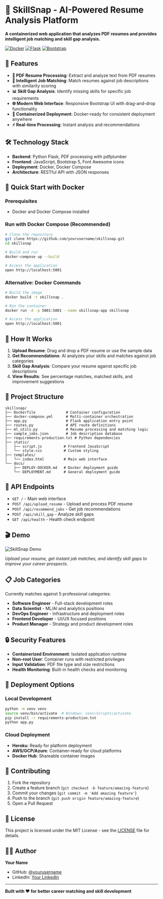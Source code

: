 # 🎯 SkillSnap - AI-Powered Resume Analysis Platform

**A containerized web application that analyzes PDF resumes and provides intelligent job matching and skill gap analysis.**

[![Docker](https://img.shields.io/badge/Docker-Ready-blue?logo=docker)](https://www.docker.com/)
[![Flask](https://img.shields.io/badge/Flask-Backend-green?logo=flask)](https://flask.palletsprojects.com/)
[![Bootstrap](https://img.shields.io/badge/Bootstrap-Frontend-purple?logo=bootstrap)](https://getbootstrap.com/)

## 🚀 Features

- **📄 PDF Resume Processing**: Extract and analyze text from PDF resumes
- **🎯 Intelligent Job Matching**: Match resumes against job descriptions with similarity scoring
- **📊 Skill Gap Analysis**: Identify missing skills for specific job requirements
- **🌐 Modern Web Interface**: Responsive Bootstrap UI with drag-and-drop functionality
- **🐳 Containerized Deployment**: Docker-ready for consistent deployment anywhere
- **⚡ Real-time Processing**: Instant analysis and recommendations

## 🛠️ Technology Stack

- **Backend**: Python Flask, PDF processing with pdfplumber
- **Frontend**: JavaScript, Bootstrap 5, Font Awesome icons
- **Deployment**: Docker, Docker Compose
- **Architecture**: RESTful API with JSON responses

## 🐳 Quick Start with Docker

### Prerequisites
- Docker and Docker Compose installed

### Run with Docker Compose (Recommended)
```bash
# Clone the repository
git clone https://github.com/yourusername/skillsnap.git
cd skillsnap

# Build and run
docker-compose up --build

# Access the application
open http://localhost:5001
```

### Alternative: Docker Commands
```bash
# Build the image
docker build -t skillsnap .

# Run the container
docker run -d -p 5001:5001 --name skillsnap-app skillsnap

# Access the application
open http://localhost:5001
```

## 🎯 How It Works

1. **Upload Resume**: Drag and drop a PDF resume or use the sample data
2. **Get Recommendations**: AI analyzes your skills and matches against job categories
3. **Skill Gap Analysis**: Compare your resume against specific job descriptions
4. **View Results**: See percentage matches, matched skills, and improvement suggestions

## 📂 Project Structure

```
skillsnap/
├── Dockerfile              # Container configuration
├── docker-compose.yml      # Multi-container orchestration
├── app.py                  # Flask application entry point
├── routes.py               # API route definitions
├── ml_utils.py             # Resume processing and matching logic
├── sample_jobs.json        # Job description database
├── requirements-production.txt # Python dependencies
├── static/
│   ├── script.js          # Frontend JavaScript
│   └── style.css          # Custom styling
├── templates/
│   └── index.html         # Main web interface
└── docs/
    ├── DEPLOY-DOCKER.md   # Docker deployment guide
    └── DEPLOYMENT.md      # General deployment guide
```

## 🔧 API Endpoints

- `GET /` - Main web interface
- `POST /api/upload_resume` - Upload and process PDF resume
- `POST /api/recommend_jobs` - Get job recommendations
- `POST /api/skill_gap` - Analyze skill gaps
- `GET /api/health` - Health check endpoint

## 🎬 Demo

![SkillSnap Demo](demo-screenshot.png)

*Upload your resume, get instant job matches, and identify skill gaps to improve your career prospects.*

## 📋 Job Categories

Currently matches against 5 professional categories:
- **Software Engineer** - Full-stack development roles
- **Data Scientist** - ML/AI and analytics positions  
- **DevOps Engineer** - Infrastructure and deployment roles
- **Frontend Developer** - UI/UX focused positions
- **Product Manager** - Strategy and product development roles

## 🔒 Security Features

- **Containerized Environment**: Isolated application runtime
- **Non-root User**: Container runs with restricted privileges
- **Input Validation**: PDF file type and size restrictions
- **Health Monitoring**: Built-in health checks and monitoring

## 🚀 Deployment Options

### Local Development
```bash
python -m venv venv
source venv/bin/activate  # Windows: venv\Scripts\activate
pip install -r requirements-production.txt
python app.py
```

### Cloud Deployment
- **Heroku**: Ready for platform deployment
- **AWS/GCP/Azure**: Container-ready for cloud platforms
- **Docker Hub**: Shareable container images

## 🤝 Contributing

1. Fork the repository
2. Create a feature branch (`git checkout -b feature/amazing-feature`)
3. Commit your changes (`git commit -m 'Add amazing feature'`)
4. Push to the branch (`git push origin feature/amazing-feature`)
5. Open a Pull Request

## 📄 License

This project is licensed under the MIT License - see the [LICENSE](LICENSE) file for details.

## 👨‍💻 Author

**Your Name**
- GitHub: [@yourusername](https://github.com/krishnkamalbaishnab)
- LinkedIn: [Your LinkedIn](https://linkedin.com/in/krishnakamalbaishnab)

---

**Built with ❤️ for better career matching and skill development** 